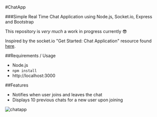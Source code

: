 #ChatApp

###Simple Real Time Chat Application using Node.js, Socket.io, Express and Bootstrap

This repository is *very much* a work in progress currently 😎

Inspired by the socket.io "Get Started: Chat Application" resource found [here](http://socket.io/get-started/chat/).

##Requirements / Usage
- Node.js  
- `npm install`
- http://localhost:3000

##Features  
- Notifies when user joins and leaves the chat
- Displays 10 previous chats for a new user upon joining

![chatapp](https://raw.githubusercontent.com/johnfoderaro/chat-app/master/screengrab.png)

